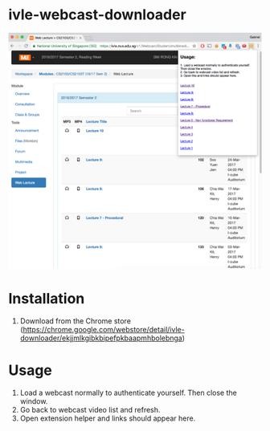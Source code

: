 # ivle-webcast-downloader
![Screenshot](demo.png)
# Installation
1. Download from the Chrome store (https://chrome.google.com/webstore/detail/ivle-downloader/ekjjmlkgibkbipefpkbaapmhbolebnga)

# Usage
1. Load a webcast normally to authenticate yourself. Then close the window.
2. Go back to webcast video list and refresh.
3. Open extension helper and links should appear here.
